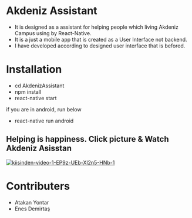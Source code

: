 # Akdeniz Assistant
* It is designed as a assistant for helping people which living Akdeniz Campus using by React-Native.
* It is a just a mobile app that is created as a User Interface not backend.
* I have developed according to designed user interface that is befored.

# Installation

* cd AkdenizAssistant
* npm install
* react-native start

if you are in android, run below
* react-native run android

## Helping is happiness. Click picture & Watch Akdeniz Asisstan 
<a href="https://ibb.co/cTQd9Cw"><img src="https://i.ibb.co/C0QFyM6/kiisinden-video-1-EP9z-UEb-Xl2n5-HNb-1.gif" alt="kiisinden-video-1-EP9z-UEb-Xl2n5-HNb-1" border="0"></a>
# Contributers
* Atakan Yontar
* Enes Demirtaş
